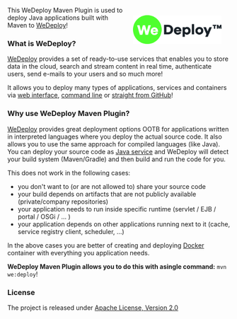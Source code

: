
[<img style="float:right; margin:20px; width:200px;" src="images/wedeploy-logo.png" />](https://wedeploy.com)

This WeDeploy Maven Plugin is used to deploy Java applications built with Maven to [WeDeploy](https://wedeploy.com)! 

### What is WeDeploy?

[WeDeploy](https://wedeploy.com) provides a set of ready-to-use services that enables you to store data in the cloud, search and stream content in real time, authenticate users, send e-mails to your users and so much more!

It allows you to deploy many types of applications, services and containers via [web interface](https://wedeploy.com/docs/intro/using-the-console/), [command line](https://wedeploy.com/docs/intro/using-the-command-line/) or [straight from GitHub](https://wedeploy.com/docs/deploy/continuous-deployment/)!

### Why use WeDeploy Maven Plugin?

[WeDeploy](https://wedeploy.com) provides great deployment options OOTB for applications written in interpreted languages where you deploy the actual source code. It also allows you to use the same approach for compiled languages (like Java). You can deploy your source code as [Java service](https://wedeploy.com/docs/deploy/deploying-java/) and WeDeploy will detect your build system (Maven/Gradle) and then build and run the code for you.

This does not work in the following cases:

 - you don't want to (or are not allowed to) share your source code
 - your build depends on artifacts  that are not publicly available (private/company repositories)
 - your application needs to run inside specific runtime (servlet / EJB / portal / OSGi / ... )   
 - your application depends on other applications running next to it (cache, service registry client, scheduler, ...)

In the above cases you are better of creating and deploying [Docker](https://www.docker.com/) container with everything you application needs.

__WeDeploy Maven Plugin allows you to do this with asingle command:__ `mvn we:deploy`! 
 

### License

The project is released under [Apache License, Version 2.0](https://www.apache.org/licenses/LICENSE-2.0)
